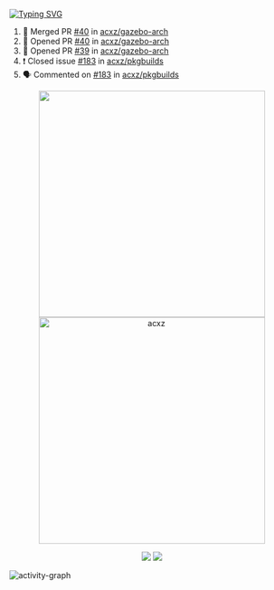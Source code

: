 [![Typing SVG](https://readme-typing-svg.herokuapp.com?size=16&color=AFFFA3&multiline=true&height=75&lines=contributing+to+robotics%2Fae%2Fml%2Fgpu;packaging+it+for+archlinux;ricer)](https://git.io/typing-svg)

<!--START_SECTION:activity-->
1. 🎉 Merged PR [#40](https://github.com/acxz/gazebo-arch/pull/40) in [acxz/gazebo-arch](https://github.com/acxz/gazebo-arch)
2. 💪 Opened PR [#40](https://github.com/acxz/gazebo-arch/pull/40) in [acxz/gazebo-arch](https://github.com/acxz/gazebo-arch)
3. 💪 Opened PR [#39](https://github.com/acxz/gazebo-arch/pull/39) in [acxz/gazebo-arch](https://github.com/acxz/gazebo-arch)
4. ❗️ Closed issue [#183](https://github.com/acxz/pkgbuilds/issues/183) in [acxz/pkgbuilds](https://github.com/acxz/pkgbuilds)
5. 🗣 Commented on [#183](https://github.com/acxz/pkgbuilds/issues/183) in [acxz/pkgbuilds](https://github.com/acxz/pkgbuilds)
<!--END_SECTION:activity-->

<p align="center">
  <img width="400em" src=https://github-readme-stats.vercel.app/api?username=acxz&include_all_commits=true&show_icons=true />
  <img width="400em" src="https://github-readme-streak-stats.herokuapp.com/?user=acxz&" alt="acxz" />
</p>

<p align="center">
  <img src=https://github-readme-stats.vercel.app/api/top-langs/?username=acxz&layout=compact />
  <img src=https://github-profile-trophy.vercel.app/?username=acxz&row=2&column=4 />
</p>

![activity-graph](https://activity-graph.herokuapp.com/graph?username=acxz&theme=aqua)
